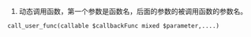 1. 动态调用函数，第一个参数是函数名，后面的参数的被调用函数的参数名。

```
call_user_func(callable $callbackFunc mixed $parameter,....)
```

